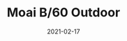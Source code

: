 ---
title: "Moai B/60 Outdoor"
image_primary: "img/MOAI_B02_ambient_3x3.jpg"
description: "Moai%20is%20made%20from%20reinforced%20concrete%2C%20allowing%20this%20to%20be%20suited%20for%20commercial%20projects%20as%20well%20as%20residential.%20Its%20creativity%20lies%20not%20so%20much%20in%20the%20choice%20of%20material%2C%20but%20rather%20in%20the%20form%20that%20Gonzalo%20Mil%E0%20gives%20it%20and%20how%20the%20light%20plays%20with%20and%20penetrates%20that%20form.%20From%20behind%2C%20the%20lamp%20seems%20straight%20and%20hard%2C%20while%20front%20lines%20are%20softened.%0A%0AMoai%20comes%20with%20a%20dimmable%20LED%20source%20that%20projects%20light%20downward.%20An%20optical%20lens%20has%20been%20added%20to%20the%20LED%2C%20which%20works%20as%20a%20magnifying%20glass%2C%20generating%20in%20turn%20a%20laterally%20projecting%20cone%20of%20light.%20And%20there%20is%20the%20interesting%20surprise%3A%20all%20of%20Moai%u2019s%20concavity%20appears%20illuminated%20without%20leaving%20any%20corner%20in%20the%20dark.%20%u201CThe%20external%20bollards%20illuminate%20the%20ground%20or%20itself%20but%20without%20playing%20with%20the%20shape%u201D%2C%20explains%20Gonzalo."
designer: "Gonzalo Milà"
tags: 
  - "Bover"
  - "Bollard"
  - "Outdoor"
  - "Outdoor Lamps"
href: "https://www.bover.es/en/lamp/moai-b02/"
category: "outdoor-lamps"
subtitle: ""
manufacturer: "Bover"
slug: "/manufacturers/bover/outdoor-lamps/gonzalo-mila-moai-b-60-outdoor"
date: "2021-02-17"
---